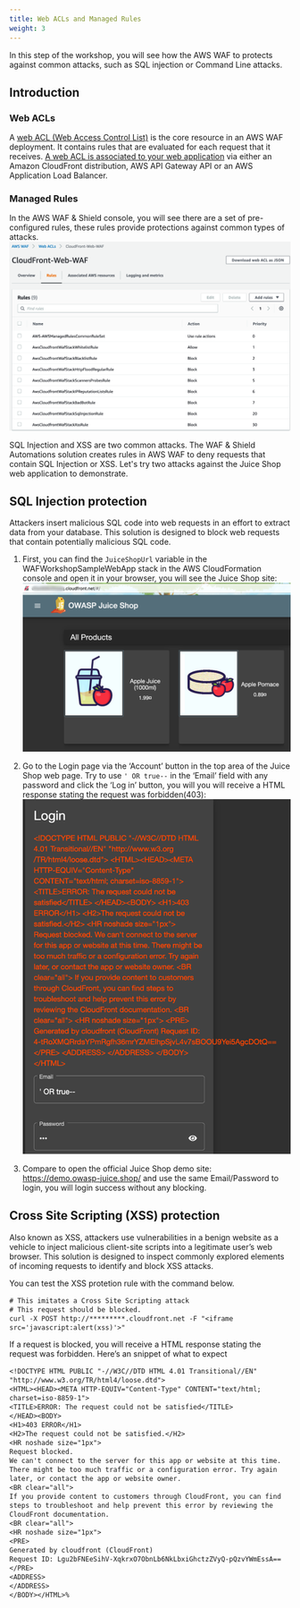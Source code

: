 ```yaml
---
title: Web ACLs and Managed Rules 
weight: 3
---
```


In this step of the workshop, you will see how the AWS WAF to protects against common attacks, such as SQL injection or Command Line attacks.

## Introduction
### Web ACLs
A [web ACL (Web Access Control List)](https://docs.aws.amazon.com/waf/latest/developerguide/web-acl.html) is the core resource in an AWS WAF deployment. It contains rules that are evaluated for each request that it receives. [A web ACL is associated to your web application](https://docs.aws.amazon.com/waf/latest/developerguide/web-acl-associating-aws-resource.html) via either an Amazon CloudFront distribution, AWS API Gateway API or an AWS Application Load Balancer.

### Managed Rules
In the AWS WAF & Shield console, you will see there are a set of pre-configured rules, these rules provide protections against common types of attacks.
![Managed Rules](/images/managed_rules.png?width=50pc)


SQL Injection and XSS are two common attacks. The WAF & Shield Automations solution creates rules in AWS WAF to deny requests that contain SQL Injection or XSS. Let's try two attacks against the Juice Shop web application to demonstrate.

## SQL Injection protection
Attackers insert malicious SQL code into web requests in an effort to extract data from your database. This solution is designed to block web requests that contain potentially malicious SQL code.

1) First, you can find the `JuiceShopUrl` variable in the WAFWorkshopSampleWebApp stack in the AWS CloudFormation console and open it in your browser, you will see the Juice Shop site:
![JUICE SHOP MAIN](/images/juice_shop_main.png?width=50pc)

2) Go to the Login page via the ‘Account’ button in the top area of the Juice Shop web page.
Try to use `' OR true--` in the ‘Email’ field with any password and click the ‘Log in’ button, you will you will receive a HTML response stating the request was forbidden(403):
![SQL BLOCK](/images/sql_block.png?width=30pc)

3) Compare to open the official Juice Shop demo site: https://demo.owasp-juice.shop/ and use the same Email/Password to login, you will login success without any blocking.

## Cross Site Scripting (XSS) protection
Also known as XSS, attackers use vulnerabilities in a benign website as a vehicle to inject malicious client-site scripts into a legitimate user’s web browser. This solution is designed to inspect commonly explored elements of incoming requests to identify and block XSS attacks.

You can test the XSS protetion rule with the command below.

    # This imitates a Cross Site Scripting attack
    # This request should be blocked.
    curl -X POST http://*********.cloudfront.net -F "<iframe src='javascript:alert(xss)'>"

If a request is blocked, you will receive a HTML response stating the request was forbidden. Here’s an snippet of what to expect

    <!DOCTYPE HTML PUBLIC "-//W3C//DTD HTML 4.01 Transitional//EN" "http://www.w3.org/TR/html4/loose.dtd">
    <HTML><HEAD><META HTTP-EQUIV="Content-Type" CONTENT="text/html; charset=iso-8859-1">
    <TITLE>ERROR: The request could not be satisfied</TITLE>
    </HEAD><BODY>
    <H1>403 ERROR</H1>
    <H2>The request could not be satisfied.</H2>
    <HR noshade size="1px">
    Request blocked.
    We can't connect to the server for this app or website at this time. There might be too much traffic or a configuration error. Try again later, or contact the app or website owner.
    <BR clear="all">
    If you provide content to customers through CloudFront, you can find steps to troubleshoot and help prevent this error by reviewing the CloudFront documentation.
    <BR clear="all">
    <HR noshade size="1px">
    <PRE>
    Generated by cloudfront (CloudFront)
    Request ID: Lgu2bFNEeSihV-XqkrxO7ObnLb6NkLbxiGhctzZVyQ-pQzvYWmEssA==
    </PRE>
    <ADDRESS>
    </ADDRESS>
    </BODY></HTML>%